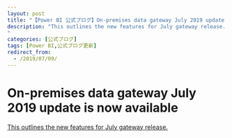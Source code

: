 ```yaml
---
layout: post
title: "【Power BI 公式ブログ】On-premises data gateway July 2019 update is now available"
description: "This outlines the new features for July gateway release.
"
categories: [公式ブログ]
tags: [Power BI,公式ブログ更新]
redirect_from:
  - /2019/07/09/
---
```


# On-premises data gateway July 2019 update is now available

[This outlines the new features for July gateway release.
](https://powerbi.microsoft.com/ja-jp/blog/on-premises-data-gateway-july-2019-update-is-now-available/)
